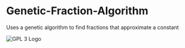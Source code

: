 # Genetic-Fraction-Algorithm
Uses a genetic algorithm to find fractions that approximate a constant

![GPL 3 Logo](http://www.gnu.org/graphics/gplv3-127x51.png)
